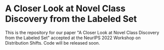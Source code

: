 # A Closer Look at Novel Class Discovery from the Labeled Set

This is the repository for our paper "A Closer Look at Novel Class Discovery from the Labeled Set" accepted at the NeurIPS 2022 Workshop on Distribution Shifts.
Code will be released soon.

